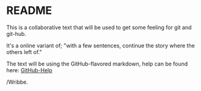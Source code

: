 # README

This is a collaborative text that will be used to get some feeling for git and git-hub.

It's a online variant of; "with a few sentences, continue the story where the others left of."

The text will be using the GitHub-flavored markdown, help can be found here: 
[GitHub-Help](https://help.github.com/articles/github-flavored-markdown)

/Wribbe.
